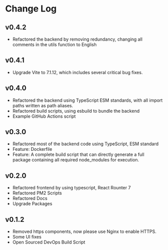# Change Log
## v0.4.2
- Refactored the backend by removing redundancy, changing all comments in the utils function to English

## v0.4.1
- Upgrade Vite to 7.1.12, which includes several critical bug fixes.

## v0.4.0
- Refactored the backend using TypeScript ESM standards, with all import paths written as path aliases.
- Refactored build scripts, using esbuild to bundle the backend
- Example GitHub Actions script

## v0.3.0
- Refactored most of the backend code using TypeScript, ESM standard
- Feature: Dockerfile
- Feature: A complete build script that can directly generate a full package containing all required node_modules for execution.

## v0.2.0
- Refactored frontend by using typescript, React Rounter 7
- Refactored PM2 Scripts
- Refactored Docs
- Upgrade Packages

## v0.1.2
- Removed https components, now please use Nginx to enable HTTPS.
- Some UI fixes
- Open Sourced DevOps Build Script